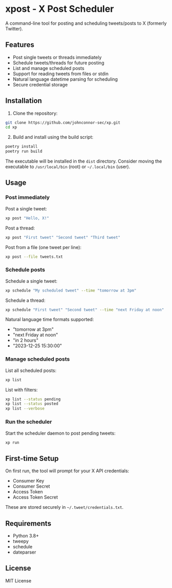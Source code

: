 # xpost - X Post Scheduler

A command-line tool for posting and scheduling tweets/posts to X (formerly Twitter).

## Features

- Post single tweets or threads immediately
- Schedule tweets/threads for future posting
- List and manage scheduled posts
- Support for reading tweets from files or stdin
- Natural language datetime parsing for scheduling
- Secure credential storage

## Installation

1. Clone the repository:
```bash
git clone https://github.com/johnconnor-sec/xp.git
cd xp
```

2. Build and install using the build script:
```bash
poetry install
poetry run build
```

The executable will be installed in the `dist` directory.
Consider moving the executable to `/usr/local/bin` (root) or `~/.local/bin` (user).

## Usage

### Post immediately

Post a single tweet:
```bash
xp post "Hello, X!"
```

Post a thread:
```bash
xp post "First tweet" "Second tweet" "Third tweet"
```

Post from a file (one tweet per line):
```bash
xp post --file tweets.txt
```

### Schedule posts

Schedule a single tweet:
```bash
xp schedule "My scheduled tweet" --time "tomorrow at 3pm"
```

Schedule a thread:
```bash
xp schedule "First tweet" "Second tweet" --time "next Friday at noon"
```

Natural language time formats supported:
- "tomorrow at 3pm"
- "next Friday at noon"
- "in 2 hours"
- "2023-12-25 15:30:00"

### Manage scheduled posts

List all scheduled posts:
```bash
xp list
```

List with filters:
```bash
xp list --status pending
xp list --status posted
xp list --verbose
```

### Run the scheduler

Start the scheduler daemon to post pending tweets:
```bash
xp run
```

## First-time Setup

On first run, the tool will prompt for your X API credentials:
- Consumer Key
- Consumer Secret
- Access Token
- Access Token Secret

These are stored securely in `~/.tweet/credentials.txt`.

## Requirements

- Python 3.8+
- tweepy
- schedule
- dateparser

## License

MIT License

